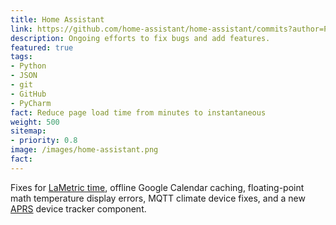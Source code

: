 ```yaml
---
title: Home Assistant
link: https://github.com/home-assistant/home-assistant/commits?author=PhilRW
description: Ongoing efforts to fix bugs and add features.
featured: true
tags:
- Python
- JSON
- git
- GitHub
- PyCharm
fact: Reduce page load time from minutes to instantaneous
weight: 500
sitemap:
- priority: 0.8
image: /images/home-assistant.png
fact: 
---
```


Fixes for [LaMetric time](https://lametric.com/), offline Google Calendar caching, floating-point math temperature display errors, MQTT climate device fixes, and a new [APRS](http://www.aprs.org/) device tracker component.

